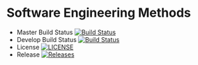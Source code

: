 # Software Engineering Methods

- Master Build Status [![Build Status](https://travis-ci.org/Veonms/sem-coursework.svg?branch=master)](https://travis-ci.org/Veonms/sem-coursework)
- Develop Build Status [![Build Status](https://travis-ci.org/Veonms/sem-coursework.svg?branch=develop)](https://travis-ci.org/Veonms/sem-coursework)
- License [![LICENSE](https://img.shields.io/github/license/Veonms/sem-coursework.svg?style=flat-square)](https://github.com/Veonms/sem-coursework/blob/master/LICENSE)
- Release [![Releases](https://img.shields.io/github/release/Veonms/sem-coursework/all.svg?style=flat-square)](https://github.com/Veonms/semCoursework/releases)

